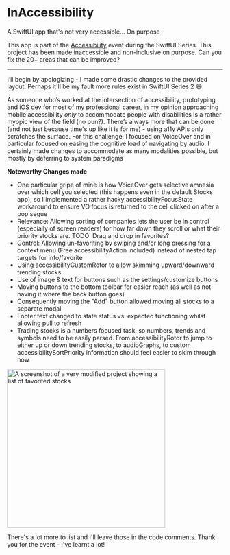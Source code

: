 # InAccessibility

A SwiftUI app that's not very accessible... On purpose

This app is part of the [Accessibility](https://www.swiftuiseries.com/accessibility) event during the SwiftUI Series. This project has been made inaccessible and non-inclusive on purpose. Can you fix the 20+ areas that can be improved?

---

I’ll begin by apologizing - I made some drastic changes to the provided layout. Perhaps it'll be my fault more rules exist in SwiftUI Series 2 😆

As someone who’s worked at the intersection of accessibility, prototyping and  iOS dev for most of my professional career, in my opinion approaching mobile accessibility *only* to accommodate people with disabilities is a rather myopic view of the field (no pun?). There’s always more that can be done (and not just because time's up like it is for me) - using a11y APIs only scratches the surface. For this challenge, I focused on VoiceOver and in particular focused on easing the cognitive load of navigating by audio. I certainly made changes to accommodate as many modalities possible, but mostly by deferring to system paradigms

**Noteworthy Changes made**
- One particular gripe of mine is how VoiceOver gets selective amnesia over which cell you selected (this happens even in the default Stocks app), so I implemented a rather hacky accessibilityFocusState workaround to ensure VO focus is returned to the cell clicked on after a pop segue
- Relevance: Allowing sorting of companies lets the user be in control (especially of screen readers) for how far down they scroll or what their priority stocks are. TODO: Drag and drop in favorites?
- Control: Allowing un-favoriting by swiping and/or long pressing for a context menu (Free accessibilityAction included) instead of nested tap targets for info/favorite
- Using accessibilityCustomRotor to allow skimming upward/downward trending stocks
- Use of image & text for buttons such as the settings/customize buttons
- Moving buttons to the bottom toolbar for easier reach (as well as not having it where the back button goes)
- Consequently moving the "Add" button allowed moving all stocks to a separate modal
- Footer text changed to state status vs. expected functioning whilst allowing pull to refresh
- Trading stocks is a numbers focused task, so numbers, trends and symbols need to be easily parsed. From accessibilityRotor to jump to either up or down trending stocks, to audioGraphs, to custom accessibilitySortPriority information should feel easier to skim through now

<img width="369" alt="A screenshot of a very modified project showing a list of favorited stocks" src="https://user-images.githubusercontent.com/5402357/170651202-d9460172-9309-42a4-819e-ad2a2dd0c1cf.png">


There's a lot more to list and I'll leave those in the code comments. 
Thank you for the event - I've learnt a lot!
